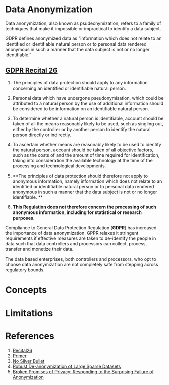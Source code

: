 # Data Anonymization
Data anonymization, also known as psudeonymization, refers to a family of techniques that make it impossible or impractical to identify a data subject.

GDPR defines anonymized data as “information which does not relate to an identified or identifiable natural person or to personal data rendered anonymous in such a manner that the data subject is not or no longer identifiable.”

## **[GDPR Recital 26](https://gdpr-info.eu/recitals/no-26/)** 

1. The principles of data protection should apply to any information concerning an identified or identifiable natural person. 

2. Personal data which have undergone pseudonymisation, which could be attributed to a natural person by the use of additional information should be considered to be information on an identifiable natural person. 

3. To determine whether a natural person is identifiable, account should be taken of all the means reasonably likely to be used, such as singling out, either by the controller or by another person to identify the natural person directly or indirectly. 

4. To ascertain whether means are reasonably likely to be used to identify the natural person, account should be taken of all objective factors, such as the costs of and the amount of time required for identification, taking into consideration the available technology at the time of the processing and technological developments. 

5. **The principles of data protection should therefore not apply to anonymous information, namely information which does not relate to an identified or identifiable natural person or to personal data rendered anonymous in such a manner that the data subject is not or no longer identifiable. **

6. **This Regulation does not therefore concern the processing of such anonymous information, including for statistical or research purposes.**

Compliance to General Data Protection Regulation (**GDPR**) has increased the importance of data anonymization. GPPR relaxes it stringent requirements if effective measures are taken to de-identify the people in data such that data controllers and processors can collect, process, transfer and monetize their data.

The data based enterprises, both controllers and processors, who opt to choose data anonymization are not completely safe from stepping across regulatory bounds. 

# Concepts

# Limitations



# References
1. [Recital26](https://gdpr-info.eu/recitals/no-26/)
2. [Primer](https://iapp.org/news/a/looking-to-comply-with-gdpr-heres-a-primer-on-anonymization-and-pseudonymization/)
3. [No Silver Bullet](http://randomwalker.info/publications/no-silver-bullet-de-identification.pdf)
4. [Robust De-anonymization of Large Sparse Datasets](https://www.cs.utexas.edu/~shmat/shmat_oak08netflix.pdf)
5. [Broken Promises of Privacy: Responding to the Surprising Failure of Anonymization](https://papers.ssrn.com/sol3/papers.cfm?abstract_id=1450006)
